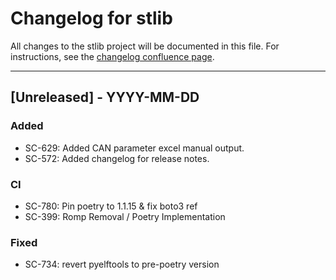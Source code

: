 # Changelog for stlib

All changes to the stlib project will be documented in this file.
For instructions, see the [changelog confluence page](https://epcpower.atlassian.net/l/c/zM7wz0at).

-------------------------------------------------------------------------------

## [Unreleased] - YYYY-MM-DD

### Added

- SC-629: Added CAN parameter excel manual output.
- SC-572: Added changelog for release notes.

### CI

- SC-780: Pin poetry to 1.1.15 & fix boto3 ref
- SC-399: Romp Removal / Poetry Implementation

### Fixed

- SC-734: revert pyelftools to pre-poetry version

